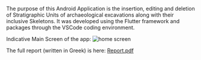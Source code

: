 The purpose of this Android Application is the insertion, editing and deletion of Stratigraphic Units of archaeological excavations along with their inclusive Skeletons.
It was developed using the Flutter framework and packages through the VSCode coding environment.

Indicative Main Screen of the app:
![home screen](https://user-images.githubusercontent.com/105225491/183254155-f1cf0878-5e53-42a8-b613-205259365340.png)

The full report (written in Greek) is here: [Report.pdf](https://github.com/KostasLoukas/Archaeologists_App_Flutter/files/9275252/Report.pdf)


